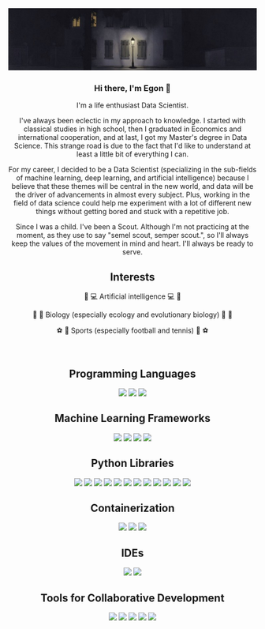 <div align=center>

<img src="./emp_des_lum.jpeg" />
  
### Hi there, I'm Egon 👋
  
I'm a life enthusiast Data Scientist.

I've always been eclectic in my approach to knowledge. 
I started with classical studies in high school, then I graduated in Economics and international cooperation, and at last, I got my Master's degree in Data Science.
This strange road is due to the fact that I'd like to understand at least a little bit of everything I can.

For my career, I decided to be a Data Scientist (specializing in the sub-fields of machine learning, deep learning, and artificial intelligence) because I believe that these themes will be central in the new world, and data will be the driver of advancements in almost every subject. Plus, working in the field of data science could help me experiment with a lot of different new things without getting bored and stuck with a repetitive job.

Since I was a child. I've been a Scout. Although I'm not practicing at the moment, as they use to say "semel scout, semper scout.", so I'll always keep the values of the movement in mind and heart. I'll always be ready to serve.

<h2>Interests</h2>

🧠 💻 Artificial intelligence 💻 🧠

🦕 🦙 Biology (especially ecology and evolutionary biology) 🦙 🦕

⚽ 🎾 Sports (especially football and tennis) 🎾 ⚽ 
  
<br>

<h2>Programming Languages</h2>
<img src="https://img.shields.io/badge/Python-2a8e25?&style=flat&logo=Python&logoColor=white" height="22" />
<img src="https://img.shields.io/badge/R-4469cf?&style=flat&logo=R&logoColor=white" height="22" />
<img src="https://img.shields.io/badge/Shell_Scripting-000000?&style=flat&logo=gnu-bash&logoColor=white" height="22" />
  
  
<h2>Machine Learning Frameworks</h2>
<img src="https://img.shields.io/badge/PyTorch-ce2422?&style=flat&logo=pytorch&logoColor=white" height="22" />
<img src="https://img.shields.io/badge/TensorFlow-e18247?&style=flat&logo=tensorflow&logoColor=white" height="22" />
<img src="https://img.shields.io/badge/Keras-e81111?&style=flat&logo=keras&logoColor=white" height="22" />
<img src="https://img.shields.io/badge/ScikitLearn-3876e0?&style=flat&logo=scikitlearn&logoColor=white" height="22" />

  
<h2>Python Libraries</h2>
<img src="https://img.shields.io/badge/Gradio-F37626?&style=flat&logo=gradio&logoColor=white" height="22" />
<img src="https://img.shields.io/badge/Pandas-0d5df2?&style=flat&logo=pandas&logoColor=white" height="22" />
<img src="https://img.shields.io/badge/Numpy-149921?&style=flat&logo=numpy&logoColor=white" height="22" />
<img src="https://img.shields.io/badge/Matplotlib-dd1d1d?&style=flat&logoColor=white" height="22" />
<img src="https://img.shields.io/badge/Seaborn-1dc0dd?&style=flat" height="22" />
<img src="https://img.shields.io/badge/Plotly-000000?&style=flat&logo=plotly&logoColor=white" height="22" />
<img src="https://img.shields.io/badge/PyTest-18c32c?&style=flat&logo=pytest&logoColor=white" height="22" />
<img src="https://img.shields.io/badge/FastAPI-009688?&style=flat&logo=fastapi&logoColor=white" height="22" />
<img src="https://img.shields.io/badge/MLflow-0194E2?&style=flat&logo=mlflow&logoColor=white" height="22" />
<img src="https://img.shields.io/badge/OpenCV-0df20d?&style=flat&logo=opencv&logoColor=white" height="22" />
<img src="https://img.shields.io/badge/SciPy-2652e3?&style=flat&logo=scipy&logoColor=white" height="22" />
<img src="https://img.shields.io/badge/Pillow-1dc0dd?&style=flat&logo=python&logoColor=white" height="22" />
  
  
<h2>Containerization</h2>
<img src="https://img.shields.io/badge/Docker-2496ED?&style=flat&logo=docker&logoColor=white" height="22" />
<img src="https://img.shields.io/badge/Torchserve-ce2422?&style=flat&logo=pytorch&logoColor=white" height="22" />
<img src="https://img.shields.io/badge/TFserving-e18247?&style=flat&logo=tensorflow&logoColor=white" height="22" />
  

<h2>IDEs</h2>
<img src="https://img.shields.io/badge/PyCharm-000000?&style=flat&logo=pycharm&logoColor=white" height="22" />
<img src="https://img.shields.io/badge/Jupyter_Lab-F37626?&style=flat&logo=jupyter&logoColor=white" height="22" />


<h2>Tools for Collaborative Development</h2>
<img src="https://img.shields.io/badge/Git-F05032?&style=flat&logo=git&logoColor=white" height="22" />
<img src="https://img.shields.io/badge/GitHub-181717?&style=flat&logo=github&logoColor=white" height="22" />
<img src="https://img.shields.io/badge/GitLab-FC6D26?&style=flat&logo=gitlab&logoColor=white" height="22" />
<img src="https://img.shields.io/badge/Jira-0052CC?&style=flat&logo=jira&logoColor=white" height="22" />
<img src="https://img.shields.io/badge/Confluence-172B4D?&style=flat&logo=confluence&logoColor=white" height="22" />
  

